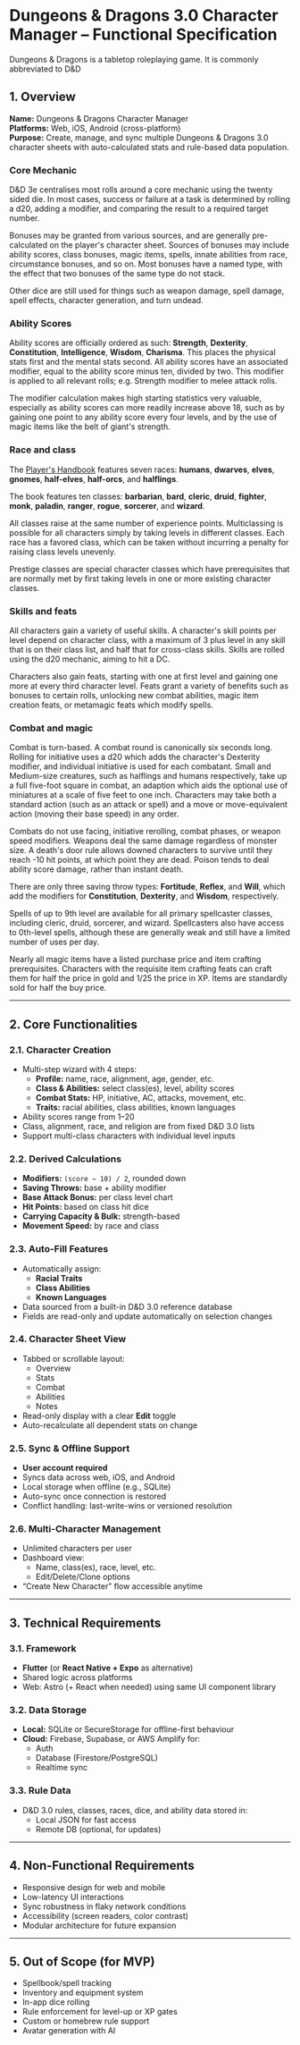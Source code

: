 
# Dungeons & Dragons 3.0 Character Manager – Functional Specification

Dungeons & Dragons is a tabletop roleplaying game. It is commonly abbreviated to D&D

## 1. Overview

**Name:** Dungeons & Dragons Character Manager  
**Platforms:** Web, iOS, Android (cross-platform)  
**Purpose:** Create, manage, and sync multiple Dungeons & Dragons 3.0 character sheets with auto-calculated stats and rule-based data population.

### Core Mechanic

D&D 3e centralises most rolls around a core mechanic using the twenty sided die. In most cases, success or failure at a task is determined by rolling a d20, adding a modifier, and comparing the result to a required target number.

Bonuses may be granted from various sources, and are generally pre-calculated on the player's character sheet. Sources of bonuses may include ability scores, class bonuses, magic items, spells, innate abilities from race, circumstance bonuses, and so on. Most bonuses have a named type, with the effect that two bonuses of the same type do not stack.

Other dice are still used for things such as weapon damage, spell damage, spell effects, character generation, and turn undead.

### Ability Scores

Ability scores are officially ordered as such: **Strength**, **Dexterity**, **Constitution**, **Intelligence**, **Wisdom**, **Charisma**. This places the physical stats first and the mental stats second. All ability scores have an associated modifier, equal to the ability score minus ten, divided by two. This modifier is applied to all relevant rolls; e.g. Strength modifier to melee attack rolls.

The modifier calculation makes high starting statistics very valuable, especially as ability scores can more readily increase above 18, such as by gaining one point to any ability score every four levels, and by the use of magic items like the belt of giant's strength.

### Race and class

The [Player's Handbook](./core-rulebooks/player-handbook.md) features seven races: **humans**, **dwarves**, **elves**, **gnomes**, **half-elves**, **half-orcs**, and **halflings**.

The book features ten classes: **barbarian**, **bard**, **cleric**, **druid**, **fighter**, **monk**, **paladin**, **ranger**, **rogue**, **sorcerer**, and **wizard**.

All classes raise at the same number of experience points. Multiclassing is possible for all characters simply by taking levels in different classes. Each race has a favored class, which can be taken without incurring a penalty for raising class levels unevenly.

Prestige classes are special character classes which have prerequisites that are normally met by first taking levels in one or more existing character classes.

### Skills and feats

All characters gain a variety of useful skills. A character's skill points per level depend on character class, with a maximum of 3 plus level in any skill that is on their class list, and half that for cross-class skills. Skills are rolled using the d20 mechanic, aiming to hit a DC.

Characters also gain feats, starting with one at first level and gaining one more at every third character level. Feats grant a variety of benefits such as bonuses to certain rolls, unlocking new combat abilities, magic item creation feats, or metamagic feats which modify spells.

### Combat and magic

Combat is turn-based. A combat round is canonically six seconds long. Rolling for initiative uses a d20 which adds the character's Dexterity modifier, and individual initiative is used for each combatant. Small and Medium-size creatures, such as halflings and humans respectively, take up a full five-foot square in combat, an adaption which aids the optional use of miniatures at a scale of five feet to one inch. Characters may take both a standard action (such as an attack or spell) and a move or move-equivalent action (moving their base speed) in any order.

Combats do not use facing, initiative rerolling, combat phases, or weapon speed modifiers. Weapons deal the same damage regardless of monster size. A death's door rule allows downed characters to survive until they reach -10 hit points, at which point they are dead. Poison tends to deal ability score damage, rather than instant death.

There are only three saving throw types: **Fortitude**, **Reflex**, and **Will**, which add the modifiers for **Constitution**, **Dexterity**, and **Wisdom**, respectively.

Spells of up to 9th level are available for all primary spellcaster classes, including cleric, druid, sorcerer, and wizard. Spellcasters also have access to 0th-level spells, although these are generally weak and still have a limited number of uses per day.

Nearly all magic items have a listed purchase price and item crafting prerequisites. Characters with the requisite item crafting feats can craft them for half the price in gold and 1/25 the price in XP. Items are standardly sold for half the buy price.

---

## 2. Core Functionalities

### 2.1. Character Creation

- Multi-step wizard with 4 steps:
  - **Profile:** name, race, alignment, age, gender, etc.
  - **Class & Abilities:** select class(es), level, ability scores
  - **Combat Stats:** HP, initiative, AC, attacks, movement, etc.
  - **Traits:** racial abilities, class abilities, known languages
- Ability scores range from 1–20
- Class, alignment, race, and religion are from fixed D&D 3.0 lists
- Support multi-class characters with individual level inputs

### 2.2. Derived Calculations

- **Modifiers:** `(score − 10) / 2`, rounded down
- **Saving Throws:** base + ability modifier
- **Base Attack Bonus:** per class level chart
- **Hit Points:** based on class hit dice
- **Carrying Capacity & Bulk:** strength-based
- **Movement Speed:** by race and class

### 2.3. Auto-Fill Features

- Automatically assign:
  - **Racial Traits**
  - **Class Abilities**
  - **Known Languages**
- Data sourced from a built-in D&D 3.0 reference database
- Fields are read-only and update automatically on selection changes

### 2.4. Character Sheet View

- Tabbed or scrollable layout:
  - Overview
  - Stats
  - Combat
  - Abilities
  - Notes
- Read-only display with a clear **Edit** toggle
- Auto-recalculate all dependent stats on change

### 2.5. Sync & Offline Support

- **User account required**
- Syncs data across web, iOS, and Android
- Local storage when offline (e.g., SQLite)
- Auto-sync once connection is restored
- Conflict handling: last-write-wins or versioned resolution

### 2.6. Multi-Character Management

- Unlimited characters per user
- Dashboard view:
  - Name, class(es), race, level, etc.
  - Edit/Delete/Clone options
- “Create New Character” flow accessible anytime

---

## 3. Technical Requirements

### 3.1. Framework

- **Flutter** (or **React Native + Expo** as alternative)
- Shared logic across platforms
- Web: Astro (+ React when needed) using same UI component library

### 3.2. Data Storage

- **Local:** SQLite or SecureStorage for offline-first behaviour
- **Cloud:** Firebase, Supabase, or AWS Amplify for:
  - Auth
  - Database (Firestore/PostgreSQL)
  - Realtime sync

### 3.3. Rule Data

- D&D 3.0 rules, classes, races, dice, and ability data stored in:
  - Local JSON for fast access
  - Remote DB (optional, for updates)

---

## 4. Non-Functional Requirements

- Responsive design for web and mobile
- Low-latency UI interactions
- Sync robustness in flaky network conditions
- Accessibility (screen readers, color contrast)
- Modular architecture for future expansion

---

## 5. Out of Scope (for MVP)

- Spellbook/spell tracking  
- Inventory and equipment system  
- In-app dice rolling  
- Rule enforcement for level-up or XP gates  
- Custom or homebrew rule support  
- Avatar generation with AI  
